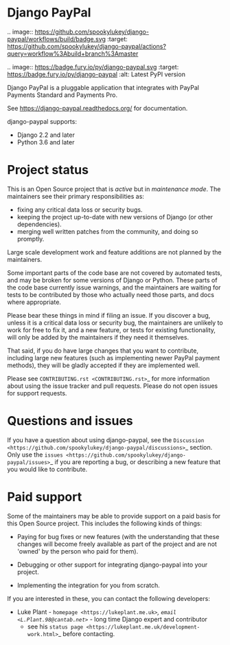 Django PayPal
=============


.. image:: https://github.com/spookylukey/django-paypal/workflows/build/badge.svg
   :target: https://github.com/spookylukey/django-paypal/actions?query=workflow%3Abuild+branch%3Amaster

.. image:: https://badge.fury.io/py/django-paypal.svg
    :target: https://badge.fury.io/py/django-paypal
    :alt: Latest PyPI version

Django PayPal is a pluggable application that integrates with PayPal Payments
Standard and Payments Pro.

See https://django-paypal.readthedocs.org/ for documentation.

django-paypal supports:

* Django 2.2 and later
* Python 3.6 and later


Project status
==============

This is an Open Source project that is *active* but in *maintenance mode*. The
maintainers see their primary responsibilities as:

* fixing any critical data loss or security bugs.
* keeping the project up-to-date with new versions of Django (or other
  dependencies).
* merging well written patches from the community, and doing so promptly.

Large scale development work and feature additions are not planned by the
maintainers.

Some important parts of the code base are not covered by automated tests, and
may be broken for some versions of Django or Python. These parts of the code
base currently issue warnings, and the maintainers are waiting for tests to be
contributed by those who actually need those parts, and docs where appropriate.

Please bear these things in mind if filing an issue. If you discover a bug,
unless it is a critical data loss or security bug, the maintainers are unlikely
to work for free to fix it, and a new feature, or tests for existing
functionality, will only be added by the maintainers if they need it themselves.

That said, if you do have large changes that you want to contribute, including
large new features (such as implementing newer PayPal payment methods), they
will be gladly accepted if they are implemented well.

Please see `CONTRIBUTING.rst <CONTRIBUTING.rst>`_ for more information about
using the issue tracker and pull requests. Please do not open issues for support
requests.

Questions and issues
====================

If you have a question about using django-paypal, see the
`Discussion <https://github.com/spookylukey/django-paypal/discussions>`_ section.
Only use the `issues <https://github.com/spookylukey/django-paypal/issues>`_ if
you are reporting a bug, or describing a new feature that you would like
to contribute.

Paid support
============

Some of the maintainers may be able to provide support on a paid basis for this
Open Source project. This includes the following kinds of things:

* Paying for bug fixes or new features (with the understanding that these
  changes will become freely available as part of the project and are not
  'owned' by the person who paid for them).

* Debugging or other support for integrating django-paypal into your project.

* Implementing the integration for you from scratch.

If you are interested in these, you can contact the following developers:

* Luke Plant - `homepage <https://lukeplant.me.uk>`_,
  `email <L.Plant.98@cantab.net>`_ - long time Django expert and contributor
  - see his `status page <https://lukeplant.me.uk/development-work.html>`_ before contacting.
